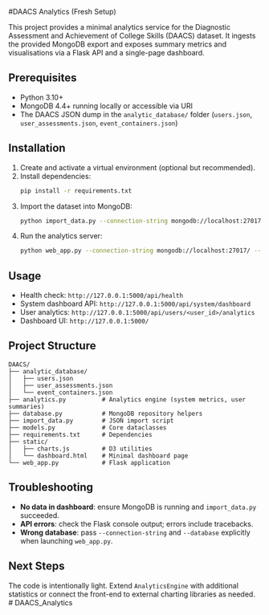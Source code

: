 #DAACS Analytics (Fresh Setup)

This project provides a minimal analytics service for the Diagnostic Assessment and Achievement of College Skills (DAACS) dataset. It ingests the provided MongoDB export and exposes summary metrics and visualisations via a Flask API and a single-page dashboard.

## Prerequisites

- Python 3.10+
- MongoDB 4.4+ running locally or accessible via URI
- The DAACS JSON dump in the `analytic_database/` folder (`users.json`, `user_assessments.json`, `event_containers.json`)

## Installation

1. Create and activate a virtual environment (optional but recommended).
2. Install dependencies:
   ```bash
   pip install -r requirements.txt
   ```
3. Import the dataset into MongoDB:
   ```bash
   python import_data.py --connection-string mongodb://localhost:27017/ --database daacs_analytics
   ```
4. Run the analytics server:
   ```bash
   python web_app.py --connection-string mongodb://localhost:27017/ --database daacs_analytics
   ```

## Usage

- Health check: `http://127.0.0.1:5000/api/health`
- System dashboard API: `http://127.0.0.1:5000/api/system/dashboard`
- User analytics: `http://127.0.0.1:5000/api/users/<user_id>/analytics`
- Dashboard UI: `http://127.0.0.1:5000/`

## Project Structure

```
DAACS/
├── analytic_database/
│   ├── users.json
│   ├── user_assessments.json
│   └── event_containers.json
├── analytics.py          # Analytics engine (system metrics, user summaries)
├── database.py           # MongoDB repository helpers
├── import_data.py        # JSON import script
├── models.py             # Core dataclasses
├── requirements.txt      # Dependencies
├── static/
│   ├── charts.js         # D3 utilities
│   └── dashboard.html    # Minimal dashboard page
└── web_app.py            # Flask application
```

## Troubleshooting

- **No data in dashboard**: ensure MongoDB is running and `import_data.py` succeeded.
- **API errors**: check the Flask console output; errors include tracebacks.
- **Wrong database**: pass `--connection-string` and `--database` explicitly when launching `web_app.py`.

## Next Steps

The code is intentionally light. Extend `AnalyticsEngine` with additional statistics or connect the front-end to external charting libraries as needed.
#   D A A C S _ A n a l y t i c s 
 
 
